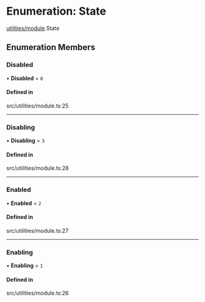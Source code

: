 # Enumeration: State

[utilities/module](../modules/utilities_module.md).State

## Enumeration Members

### Disabled

• **Disabled** = ``0``

#### Defined in

src/utilities/module.ts:25

___

### Disabling

• **Disabling** = ``3``

#### Defined in

src/utilities/module.ts:28

___

### Enabled

• **Enabled** = ``2``

#### Defined in

src/utilities/module.ts:27

___

### Enabling

• **Enabling** = ``1``

#### Defined in

src/utilities/module.ts:26
